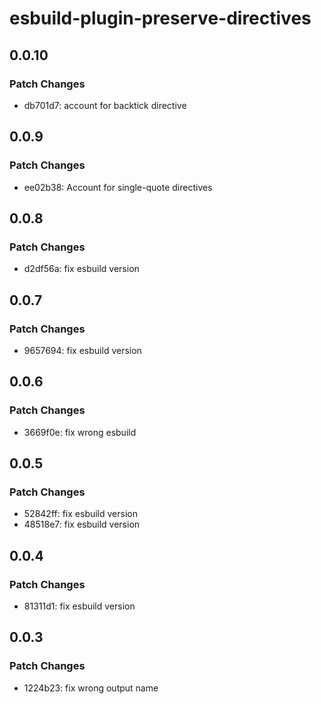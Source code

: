 # esbuild-plugin-preserve-directives

## 0.0.10

### Patch Changes

- db701d7: account for backtick directive

## 0.0.9

### Patch Changes

- ee02b38: Account for single-quote directives

## 0.0.8

### Patch Changes

- d2df56a: fix esbuild version

## 0.0.7

### Patch Changes

- 9657694: fix esbuild version

## 0.0.6

### Patch Changes

- 3669f0e: fix wrong esbuild

## 0.0.5

### Patch Changes

- 52842ff: fix esbuild version
- 48518e7: fix esbuild version

## 0.0.4

### Patch Changes

- 81311d1: fix esbuild version

## 0.0.3

### Patch Changes

- 1224b23: fix wrong output name
